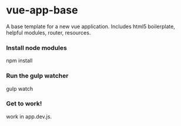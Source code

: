 # vue-app-base
A base template for a new vue application. Includes html5 boilerplate, helpful modules, router, resources. 

### Install node modules
npm install

### Run the gulp watcher
gulp watch

### Get to work!
work in app.dev.js.
